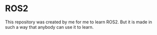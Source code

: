# ROS2
This repository was created by me for me to learn ROS2.
But it is made in such a way that anybody can use it to learn.
